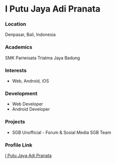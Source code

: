 # I Putu Jaya Adi Pranata

### Location

Denpasar, Bali, Indonesia

### Academics

SMK Pariwisata Triatma Jaya Badung

### Interests

- Web, Android, iOS

### Development

- Web Developer
- Android Developer

### Projects

- SGB Unofficial - Forum & Sosial Media SGB Team

### Profile Link

[I Putu Jaya Adi Pranata](https://github.com/officialputuid)
